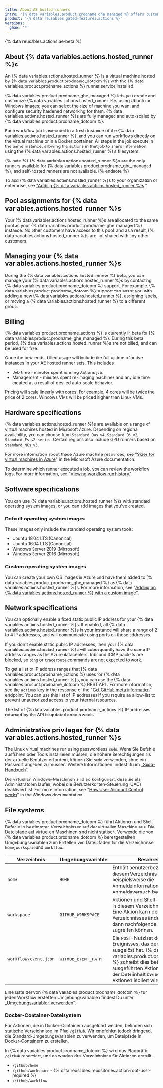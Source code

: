 ```yaml
---
title: About AE hosted runners
intro: '{% data variables.product.prodname_ghe_managed %} offers customizable and security hardened hosted virtual machines to run {% data variables.product.prodname_actions %} workflows. You can select the hardware, bring your own machine image, and enable an IP address for networking with your {% data variables.actions.hosted_runner %}.'
product: '{% data reusables.gated-features.actions %}'
versions:
  ghae: '*'
---
```





{% data reusables.actions.ae-beta %}

## About {% data variables.actions.hosted_runner %}s

An {% data variables.actions.hosted_runner %} is a virtual machine hosted by {% data variables.product.prodname_dotcom %} with the {% data variables.product.prodname_actions %} runner service installed.

{% data variables.product.prodname_ghe_managed %} lets you create and customize {% data variables.actions.hosted_runner %}s using Ubuntu or Windows images; you can select the size of machine you want and configure security hardened networking for them. {% data variables.actions.hosted_runner %}s are fully managed and auto-scaled by {% data variables.product.prodname_dotcom %}.

Each workflow job is executed in a fresh instance of the {% data variables.actions.hosted_runner %}, and you can run workflows directly on the virtual machine or in a Docker container. All steps in the job execute in the same instance, allowing the actions in that job to share information using the {% data variables.actions.hosted_runner %}'s filesystem.

{% note %}
{% data variables.actions.hosted_runner %}s are the only runners available for {% data variables.product.prodname_ghe_managed %}, and self-hosted runners are not available.
{% endnote %}

To add {% data variables.actions.hosted_runner %}s to your organization or enterprise, see ["Adding {% data variables.actions.hosted_runner %}s](/actions/using-github-hosted-runners/adding-ae-hosted-runners)."

## Pool assignments for {% data variables.actions.hosted_runner %}s

Your {% data variables.actions.hosted_runner %}s are allocated to the same pool as your {% data variables.product.prodname_ghe_managed %} instance. No other customers have access to this pool, and as a result, {% data variables.actions.hosted_runner %}s are not shared with any other customers.

## Managing your {% data variables.actions.hosted_runner %}s

During the {% data variables.actions.hosted_runner %} beta, you can manage your {% data variables.actions.hosted_runner %}s by contacting {% data variables.product.prodname_dotcom %} support. For example, {% data variables.product.prodname_dotcom %} support can assist you with adding a new {% data variables.actions.hosted_runner %}, assigning labels, or moving a {% data variables.actions.hosted_runner %} to a different group.

## Billing

{% data variables.product.prodname_actions %} is currently in beta for {% data variables.product.prodname_ghe_managed %}. During this beta period, {% data variables.actions.hosted_runner %}s are not billed, and can be used for free.

Once the beta ends, billed usage will include the full uptime of active instances in your AE hosted runner sets. This includes:
- Job time - minutes spent running Actions job.
- Management - minutes spent re-imaging machines and any idle time created as a result of desired auto-scale behavior.

Pricing will scale linearly with cores. For example, 4 cores will be twice the price of 2 cores. Windows VMs will be priced higher than Linux VMs.

## Hardware specifications

{% data variables.actions.hosted_runner %}s are available on a range of virtual machines hosted in Microsoft Azure. Depending on regional availability, you can choose from `Standard_Das_v4`, `Standard_DS_v2`, `Standard_Fs_v2 series`. Certain regions also include GPU runners based on `Standard_NCs_v3`.

For more information about these Azure machine resources, see "[Sizes for virtual machines in Azure](https://docs.microsoft.com/en-gb/azure/virtual-machines/sizes)" in the Microsoft Azure documentation.

To determine which runner executed a job, you can review the workflow logs. For more information, see "[Viewing workflow run history](/actions/managing-workflow-runs/viewing-workflow-run-history)."

## Software specifications

You can use {% data variables.actions.hosted_runner %}s with standard operating system images, or you can add images that you've created.

### Default operating system images

These images only include the standard operating system tools:

- Ubuntu 18.04 LTS (Canonical)
- Ubuntu 16.04 LTS (Canonical)
- Windows Server 2019 (Microsoft)
- Windows Server 2016 (Microsoft)

### Custom operating system images

You can create your own OS images in Azure and have them added to {% data variables.product.prodname_ghe_managed %} as {% data variables.actions.hosted_runner %}s. For more information, see "[Adding an {% data variables.actions.hosted_runner %} with a custom image"](/actions/using-github-hosted-runners/adding-ae-hosted-runners#adding-an-ae-hosted-runner-with-a-custom-image).

## Network specifications

You can optionally enable a fixed static public IP address for your {% data variables.actions.hosted_runner %}s. If enabled, all {% data variables.actions.hosted_runner %}s in your instance will share a range of 2 to 4 IP addresses, and will communicate using ports on those addresses.

If you don't enable static public IP addresses, then your {% data variables.actions.hosted_runner %}s will subsequently have the same IP address ranges as the Azure datacenters. Inbound ICMP packets are blocked, so `ping` or `traceroute` commands are not expected to work.

To get a list of IP address ranges that {% data variables.product.prodname_actions %} uses for {% data variables.actions.hosted_runner %}s, you can use the {% data variables.product.prodname_dotcom %} REST API . For more information, see the `actions` key in the response of the "[Get GitHub meta information](/rest/reference/meta#get-github-meta-information)" endpoint. You can use this list of IP addresses if you require an allow-list to prevent unauthorized access to your internal resources.

The list of {% data variables.product.prodname_actions %} IP addresses returned by the API is updated once a week.

## Administrative privileges for {% data variables.actions.hosted_runner %}s

The Linux virtual machines run using passwordless `sudo`. Wenn Sie Befehle ausführen oder Tools installieren müssen, die höhere Berechtigungen als der aktuelle Benutzer erfordern, können Sie `sudo` verwenden, ohne ein Passwort angeben zu müssen. Weitere Informationen findest Du im „[Sudo-Handbuch](https://www.sudo.ws/man/1.8.27/sudo.man.html)“.

Die virtuellen Windows-Maschinen sind so konfiguriert, dass sie als Administratoren laufen, wobei die Benutzerkonten-Steuerung (UAC) deaktiviert ist. For more information, see "[How User Account Control works](https://docs.microsoft.com/windows/security/identity-protection/user-account-control/how-user-account-control-works)" in the Windows documentation.

## File systems

{% data variables.product.prodname_dotcom %} führt Aktionen und Shell-Befehle in bestimmten Verzeichnissen auf der virtuellen Maschine aus. Die Dateipfade auf virtuellen Maschinen sind nicht statisch. Verwende die von {% data variables.product.prodname_dotcom %} bereitgestellten Umgebungsvariablen zum Erstellen von Dateipfaden für die Verzeichnisse `home`, `workspace`und `workflow`.

| Verzeichnis           | Umgebungsvariable   | Beschreibung                                                                                                                                                                                                                           |
| --------------------- | ------------------- | -------------------------------------------------------------------------------------------------------------------------------------------------------------------------------------------------------------------------------------- |
| `home`                | `HOME`              | Enthält benutzerbezogene Daten. In diesem Verzeichnis können sich beispielsweise die Anmeldeinformation aus einem Anmeldeversuch befinden.                                                                                             |
| `workspace`           | `GITHUB_WORKSPACE`  | Aktionen und Shell-Befehle werden in diesem Verzeichnis ausgeführt. Eine Aktion kann den Inhalt dieses Verzeichnisses ändern, auf den dann nachfolgende Aktionen zugreifen können.                                                     |
| `workflow/event.json` | `GITHUB_EVENT_PATH` | Die `POST`-Nutzlast des Webhook-Ereignisses, das den Workflow ausgelöst hat. {% data variables.product.prodname_dotcom %} schreibt dies bei jeder ausgeführten Aktion neu, sodass der Dateiinhalt zwischen den Aktionen isoliert wird. |

Eine Liste der von {% data variables.product.prodname_dotcom %} für jeden Workflow erstellten Umgebungsvariablen findest Du unter „[Umgebungsvariablen verwenden](/github/automating-your-workflow-with-github-actions/using-environment-variables)“.

### Docker-Container-Dateisystem

Für Aktionen, die in Docker-Containern ausgeführt werden, befinden sich statische Verzeichnisse im Pfad `/github`. Wir empfehlen jedoch dringend, die Standard-Umgebungsvariablen zu verwenden, um Dateipfade in Docker-Containern zu erstellen.

In {% data variables.product.prodname_dotcom %} wird das Pfadpräfix `/github` reserviert, und es werden drei Verzeichnisse für Aktionen erstellt.

- `/github/home`
- `/github/workspace` - {% data reusables.repositories.action-root-user-required %}
- `/github/workflow`

